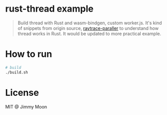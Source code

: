 # rust-thread example

> Build thread with Rust and wasm-bindgen, custom worker.js. It's kind of snippets from origin source, [raytrace-paraller](https://github.com/rustwasm/wasm-bindgen/tree/master/examples/raytrace-parallel) to understand how thread works in Rust. It would be updated to more practical example.

# How to run

```sh
# build
./build.sh
```

# License

MIT @ Jimmy Moon